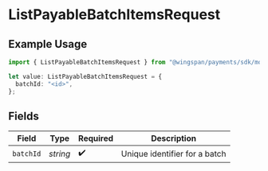 # ListPayableBatchItemsRequest

## Example Usage

```typescript
import { ListPayableBatchItemsRequest } from "@wingspan/payments/sdk/models/operations";

let value: ListPayableBatchItemsRequest = {
  batchId: "<id>",
};
```

## Fields

| Field                         | Type                          | Required                      | Description                   |
| ----------------------------- | ----------------------------- | ----------------------------- | ----------------------------- |
| `batchId`                     | *string*                      | :heavy_check_mark:            | Unique identifier for a batch |